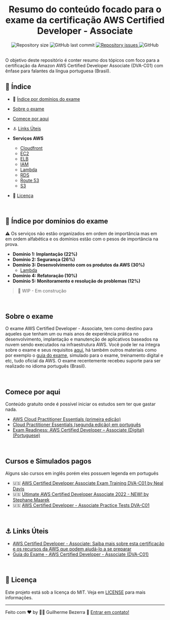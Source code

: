 <h1 align="center">
    <br>
    Resumo do conteúdo focado para o exame da certificação AWS Certified Developer - Associate
</h1>

<div align="center">

  <img alt="Repository size" src="https://img.shields.io/github/repo-size/gbdsantos/aws-certified-developer-associate-roadmap.svg">
  <img alt="GitHub last commit" src="https://img.shields.io/github/last-commit/gbdsantos/aws-certified-developer-associate-roadmap.svg">
  <a href="https://github.com/gbdsantos/aws-certified-developer-associate-roadmap/issues">
    <img alt="Repository issues" src="https://img.shields.io/github/issues/gbdsantos/aws-certified-developer-associate-roadmap.svg">
  </a>
  <img alt="GitHub" src="https://img.shields.io/github/license/gbdsantos/aws-certified-developer-associate-roadmap.svg">
</div>

<br />

O objetivo deste repositório é conter resumo dos tópicos com foco para a certificação da Amazon AWS Certified Developer Associate (DVA-C01) com ênfase para falantes da língua portuguesa (Brasil).

## :pushpin: Índice

- :pushpin: [Índice por domínios do exame](#pushpin-índice-por-domínios-do-exame)
- [Sobre o exame](#sobre-o-exame)
- [Comece por aqui](#comece-por-aqui)

- :anchor: [Links Úteis](#anchor-links-úteis)
- **Serviços AWS**
  - [Cloudfront](https://github.com/gbdsantos/aws-certified-developer-associate-roadmap/blob/master/resumos/6-Cloudfront.md)
  - [EC2](https://github.com/gbdsantos/aws-certified-developer-associate-roadmap/blob/master/resumos/2-EC2.md)
  - [ELB](https://github.com/gbdsantos/aws-certified-developer-associate-roadmap/blob/master/resumos/3-ELB.md)
  - [IAM](https://github.com/gbdsantos/aws-certified-developer-associate-roadmap/blob/master/resumos/1-IAM.md)
  - [Lambda](https://github.com/gbdsantos/aws-certified-developer-associate-roadmap/blob/master/resumos/7-Lambda.md)
  - [RDS](https://github.com/gbdsantos/aws-certified-developer-associate-roadmap/blob/master/resumos/rds.md)
  - [Route 53](https://github.com/gbdsantos/aws-certified-developer-associate-roadmap/blob/master/resumos/4-Route-53.md)
  - [S3](https://github.com/gbdsantos/aws-certified-developer-associate-roadmap/blob/master/resumos/5-S3.md)

- :memo: [Licença](#memo-licença)

<br />

## :pushpin: Índice por domínios do exame

:warning: Os serviços não estão organizados em ordem de importância mas em em ordem alfabética  e os domínios estão com o pesos de importância na prova.

- **Domínio 1: Implantação (22%)**
- **Domínio 2: Segurança (26%)**
- **Domínio 3: Desenvolvimento com os produtos da AWS (30%)**
  - [Lambda](https://github.com/gbdsantos/aws-certified-developer-associate-roadmap/blob/master/resumos/7-Lambda.md)
 - **Domínio 4: Refatoração (10%)**
 - **Domínio 5: Monitoramento e resolução de problemas (12%)**

> 🚧 WIP - Em construção

<br />

## Sobre o exame

O exame AWS Certified Developer - Associate, tem como destino para aqueles que tenham um ou mais anos de experiência prática no desenvolvimento, implantação e manutenção de aplicativos baseados na nuvem sendo executados na infraestrutura AWS.
Você pode ler na íntegra sobre o exame e seus requisitos [aqui](https://aws.amazon.com/pt/certification/certified-developer-associate/), há também outros materiais como por exemplo o [guia do exame](https://d1.awsstatic.com/pt_BR/training-and-certification/docs-dev-associate/AWS-Certified-Developer-Associate_Exam-Guide.pdf), simulado para o exame, treinamento digital e etc, tudo oficial da AWS.
O exame recentemente recebeu suporte para ser realizado no idioma português (Brasil).

<br />

## Comece por aqui

Conteúdo gratuito onde é possível iniciar os estudos sem ter que gastar nada.

- [AWS Cloud Practitioner Essentials (primeira edição)](https://explore.skillbuilder.aws/learn/course/external/view/elearning/8287/aws-cloud-practitioner-essentials-portuguese)
- [Cloud Practitioner Essentials (segunda edição) em português](https://explore.skillbuilder.aws/learn/course/external/view/elearning/831/aws-cloud-practitioner-essentials-second-edition-portuguese)
- [Exam Readiness: AWS Certified Developer – Associate (Digital) (Portuguese)](https://explore.skillbuilder.aws/learn/course/external/view/elearning/2003/exam-readiness-aws-certified-developer-associate-digital-portuguese)

<br />

## Cursos e Simulados pagos

Alguns são cursos em inglês porém eles possuem legenda em português

- :us: [AWS Certified Developer Associate Exam Training DVA-C01 by Neal Davis](https://www.udemy.com/course/aws-certified-developer-associate-exam-training/)
- :us: [Ultimate AWS Certified Developer Associate 2022 - NEW! by Stephane Maarek](https://www.udemy.com/course/aws-certified-developer-associate-dva-c01/)
- :us: [AWS Certified Developer - Associate Practice Tests DVA-C01](https://www.udemy.com/course/aws-certified-developer-associate-practice-tests-dva-c01/)

<br />

## :anchor: Links Úteis

- [AWS Certified Developer - Associate: Saiba mais sobre esta certificação e os recursos da AWS que podem ajudá-lo a se preparar](https://aws.amazon.com/pt/certification/certified-developer-associate/)
- [Guia do Exame - AWS Certified Developer - Associate (DVA-C01) ](https://d1.awsstatic.com/pt_BR/training-and-certification/docs-dev-associate/AWS-Certified-Developer-Associate_Exam-Guide.pdf)

<br />

## :memo: Licença
Este projeto está sob a licença do MIT. Veja em [LICENSE](https://github.com/gbdsantos/aws-certified-developer-associate-roadmap/blob/master/LICENSE) para mais informações.

---
Feito com ♥ by :man_astronaut: Guilherme Bezerra :wave: [Entrar em contato!](https://www.linkedin.com/in/gbdsantos/)
